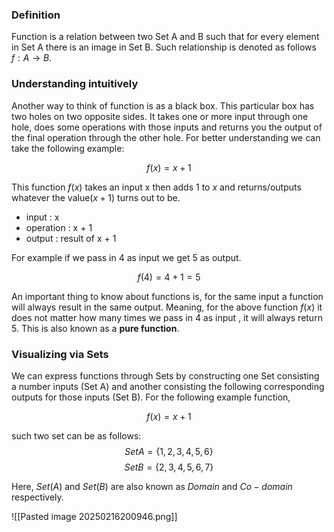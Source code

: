 ### Definition

Function is a relation between two Set A and B such that for every element in Set A there is an image in Set B.
Such relationship is denoted as follows  $f: A \rightarrow B$.


### Understanding intuitively

Another way to think of function is as a black box. This particular box has two holes on two opposite sides. It takes one or more input through one hole, does some operations with those inputs and returns you the output of the final operation through the other hole. For better understanding we can take the following example:

$$
f(x) = x + 1
$$

This function $f(x)$ takes an input x then adds 1 to $x$ and returns/outputs whatever the value($x + 1$) turns out to be.

- input : x
- operation : x + 1
- output : result of x + 1

For example if we pass in 4 as input we get 5 as output.

$$
f(4) = 4 + 1 = 5
$$

An important thing to know about functions is, for the same input a function will always result in the same output. Meaning, for the above function $f(x)$ it does not matter how many times we pass in 4 as input , it will always return 5. This is also known as a **pure function**. 


### Visualizing via Sets

We can express functions through Sets by constructing one Set consisting a number inputs (Set A) and another consisting the following corresponding outputs for those inputs (Set B). For the following example function,

$$
f(x) = x + 1
$$

such two set can be as follows:
$$
Set A = \{{1, 2, 3, 4, 5, 6\}}
$$
$$
Set B = \{{2, 3, 4, 5, 6, 7\}}
$$

Here, $Set(A)$ and $Set(B)$ are also known as  $Domain$  and  $Co-domain$  respectively.

![[Pasted image 20250216200946.png]]









